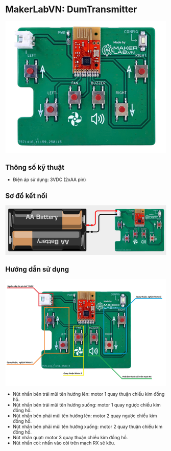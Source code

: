 # MakerLabVN: DumTransmitter

![](/image/TX_mtTruoc.jpg)

## Thông số kỹ thuật

- Điện áp sử dụng: 3VDC (2xAA pin)

## Sơ đồ kết nối

![](/image/TX_SCH.png)

## Hướng dẫn sử dụng

![](/image/TX_mtTruoc_Describe.jpg)

- Nút nhấn bên trái mũi tên hướng lên: motor 1 quay thuận chiều kim đồng hồ.
- Nút nhấn bên trái mũi tên hướng xuống: motor 1 quay ngược chiều kim đồng hồ.
- Nút nhấn bên phải mũi tên hướng lên: motor 2 quay ngược chiều kim đồng hồ.
- Nút nhấn bên phải mũi tên hướng xuống: motor 2 quay thuận chiều kim đồng hồ.
- Nút nhấn quạt: motor 3 quay thuận chiều kim đồng hồ.
- Nút nhấn còi: nhấn vào còi trên mạch RX sẽ kêu.
